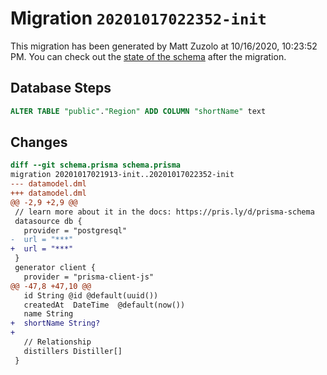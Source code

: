 # Migration `20201017022352-init`

This migration has been generated by Matt Zuzolo at 10/16/2020, 10:23:52 PM.
You can check out the [state of the schema](./schema.prisma) after the migration.

## Database Steps

```sql
ALTER TABLE "public"."Region" ADD COLUMN "shortName" text   
```

## Changes

```diff
diff --git schema.prisma schema.prisma
migration 20201017021913-init..20201017022352-init
--- datamodel.dml
+++ datamodel.dml
@@ -2,9 +2,9 @@
 // learn more about it in the docs: https://pris.ly/d/prisma-schema
 datasource db {
   provider = "postgresql"
-  url = "***"
+  url = "***"
 }
 generator client {
   provider = "prisma-client-js"
@@ -47,8 +47,10 @@
   id String @id @default(uuid())
   createdAt  DateTime  @default(now())
   name String
+  shortName String?
+
   // Relationship
   distillers Distiller[]
 }
```


